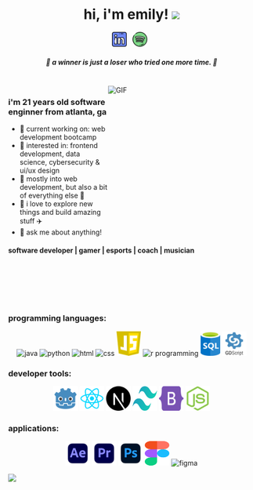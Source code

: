 <!-- my introduction -->
<div align="center">
  <h1> hi, i'm emily! <img src="https://media.giphy.com/media/mGcNjsfWAjY5AEZNw6/giphy.gif" width="50"></h1>
</div>

<!-- my linkedln and spotify link -->
  <p align='center'>
   <a href="https://www.linkedin.com/in/emilyxzhu/"><img height="30" src="https://raw.githubusercontent.com/8bithemant/8bithemant/master/linkedin.png?raw=true"></a>&nbsp;&nbsp;
   <a href="https://open.spotify.com/user/kyungiii?si=c65c9b1807ab40c5"><img height="30" src="https://raw.githubusercontent.com/8bithemant/8bithemant/master/spotify.png?raw=true"></a>&nbsp;&nbsp;
  </p>

<!-- quote -->
  <h5 align="center">
   <i> 🌟 a winner is just a loser who tried one more time. 🌟 </i>
  </h5>


 
<!-- gif -->
<br />
<img align="right" height="300px" width="300px" alt="GIF" src="https://media.giphy.com/media/QDjpIL6oNCVZ4qzGs7/giphy.gif" />

<!-- about me -->
<p align="center">
  <h3> i'm 21 years old software enginner from atlanta, ga</h3>
</p>

 - 🍙 current working on: web development bootcamp
 - 🍣 interested in: frontend development, data science, cybersecurity & ui/ux design
 - 🍥 mostly into web development, but also a bit of everything else 💙
 - 🍱 i love to explore new things and build amazing stuff ✈️
 - 💬 ask me about anything!

 <p align="center">
  <h4> software developer | gamer | esports | coach | musician  </h4>
   </p>

<!-- extra spaces -->
<p>&nbsp</p>
<p>&nbsp</p>
<p>&nbsp</p>

### programming languages:
<p align="center"> 
   <img src="https://github.com/itswindee/itswindee/assets/113081325/e30f6882-8cec-47f8-88df-e8e71a620bb0" alt="java" height="50" width="50" /> 
  <img src="https://github.com/itswindee/itswindee/assets/113081325/e5f3b701-c3ef-4765-8a27-bcf89f984957" alt="python" height="50" width="50" /> 
  <img src="https://github.com/itswindee/itswindee/assets/113081325/d4924fff-cf1b-4492-821b-33eb6bd34830" alt="html" height="50" width="50" /> 
  <img src="https://github.com/itswindee/itswindee/assets/113081325/2e2c7a74-aa2e-4d7e-8ea7-f34c7ebd82d7" alt="css" height="50" width="50" /> 
  <a href="https://developer.mozilla.org/en-US/docs/Web/JavaScript" target="_blank" rel="noreferrer"><img src="Skills/javascript.png" width="50" height="50" alt="JavaScript" /></a>
  <img src="https://github.com/itswindee/itswindee/assets/113081325/f6650ff4-b077-4af8-905a-7ce6d2b2f7b0)" alt="r programming" height="50" width="50" /> 
  <img src="Skills/sql.png" alt="sql" height="50" width="40" /> 
  <img src="Skills/gdscript.png" alt="gdscript" height="50" width="50" /> 
</p>
 
### developer tools:
<p align="center">
  <img src="Skills/godot.png" alt="godot" height="50" width="50" /> 
  <img src="Skills/react.png" alt="react" height="50" width="50" /> 
  <img src="Skills/nextjs.svg" alt="nextjs" height="50" width="50" /> 
  <img src="Skills/tailwindcss.png" alt="tailwindcss" height="50" width="50" /> 
  <img src="Skills/bootstrap.png" alt="bootstrap" height="50" width="50" /> 
  <img src="Skills/nodejs.png" alt="nodejs" height="50" width="50" /> 
</p>

### applications:
<p align="center">
  <img src="Skills/after effects.png" alt="after effects" height="50" width="50" /> 
  <img src="Skills/premierpro.png" alt="premier pro" height="50" width="50" /> 
  <img src="Skills/photoshop.png" alt="photoshop" height="50" width="50" /> 
  <img src="Skills/figma-1-logo-svg-vector.svg" alt="figma" height="50" width="50" /> 
  <img src="https://github.com/itswindee/itswindee/assets/113081325/c9aa0d9d-f288-41ae-ad24-4e99bbc16704" alt="figma" height="50" width="50" /> 
</p>




<p align="left">
  <a href="https://github.com/itswindee/github-readme-stats"> <img  src="https://github-readme-stats.vercel.app/api/top-langs/?username=itswindee&layout=donut-vertical"/></a>
</p>

















